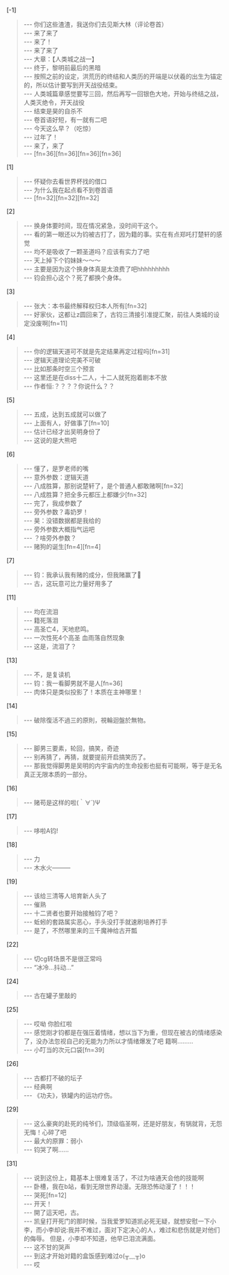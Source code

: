 
[-1] 
>--- 你们这些渣渣，我送你们去见斯大林（评论卷首）<br>
>--- 来了来了<br>
>--- 来了！<br>
>--- 来了来了<br>
>--- 大章：【人类城之战一】<br>
>--- 终于，黎明前最后的黑暗<br>
>--- 按照之前的设定，洪荒历的终结和人类历的开端是以伏羲的出生为锚定的，所以估计要写到开天战役结束。<br>
>--- 人类城篇章感觉要写三回，然后再写一回银色大地，开始与终结之战，人类灭绝令，开天战役<br>
>--- 结束是昊的自杀不<br>
>--- 卷首语好短，有一就有二吧<br>
>--- 今天这么早？（吃惊）<br>
>--- 过年了！<br>
>--- 来了，来了<br>
>--- [fn=36][fn=36][fn=36][fn=36]<br>

[1] 
>--- 怀疑你去看世界杯找的借口<br>
>--- 为什么我在起点看不到卷首语<br>
>--- [fn=32][fn=32][fn=32]<br>

[2] 
>--- 换身体要时间，现在情况紧急，没时间干这个。<br>
>--- 看的第一眼还以为钧被古打了，因为籍的事。实在有点郑吒打楚轩的感觉<br>
>--- 均不是吸收了一颗圣道吗？应该有实力了吧<br>
>--- 天上掉下个钧妹妹～～～<br>
>--- 主要是因为这个换身体真是太浪费了吧hhhhhhhhh<br>
>--- 钧会担心这个？死了都换个身体。<br>

[3] 
>--- 张大：本书最终解释权归本人所有[fn=32]<br>
>--- 好家伙，这都让z圆回来了，古钧三清接引准提汇聚，前往人类城的设定没废啊[fn=11]<br>

[4] 
>--- 你的逻辑天道可不就是先定结果再定过程吗[fn=31]<br>
>--- 逻辑天道理论完美不可破<br>
>--- 比如那条时空三个预言<br>
>--- 这里还是在diss十二人，十二人就死抱着剧本不放<br>
>--- 作者恒:？？？？你说什么？？<br>

[5] 
>--- 五成，达到五成就可以做了<br>
>--- 上面有人，好做事了[fn=10]<br>
>--- 估计已经才出吴明身份了<br>
>--- 这说的是大熊吧<br>

[6] 
>--- 懂了，是罗老师的嘴<br>
>--- 意外参数：逻辑天道<br>
>--- 八成胜算，那别说楚轩了，是个普通人都敢赌啊[fn=32]<br>
>--- 八成胜算？把全多元都压上都嫌少[fn=32]<br>
>--- 完了，我成参数了<br>
>--- 旁外参数？毒奶罗！<br>
>--- 昊：没错数据都是我给的<br>
>--- 旁外参数大概指气运吧<br>
>--- ？啥旁外参数？<br>
>--- 赌狗的诞生[fn=4][fn=4]<br>

[7] 
>--- 钧：我承认我有赌的成分，但我赌赢了🤪<br>
>--- 古，这玩意可比力量好用多了<br>

[11] 
>--- 均在流泪<br>
>--- 籍死落泪<br>
>--- 高圣亡4，天地悲鸣。<br>
>--- 一次性死4个高圣  血雨落自然现象<br>
>--- 这是，流泪了？<br>

[13] 
>--- 不，是复读机<br>
>--- 钧：我一看脚男就不是人[fn=36]<br>
>--- 肉体只是类似投影了！本质在主神哪里！<br>

[14] 
>--- 破除復活不過三的原則，視輪迴盤於無物。<br>

[15] 
>--- 脚男三要素，轮回，搞笑，奇迹<br>
>--- 别再猜了，再猜，就要提前开启搞笑历了。<br>
>--- 那我觉得脚男是吴明的内宇宙内的生命投影也挺有可能啊，等于是无名真正无限本质的一部分。<br>

[16] 
>--- 赌苟是这样的啦(｀∀´)Ψ<br>

[17] 
>--- 哆啦A钧!<br>

[18] 
>--- 力<br>
>--- 木水火———<br>

[19] 
>--- 该给三清等人培育新人头了<br>
>--- 催熟<br>
>--- 十二贤者也要开始接触钧了吧？<br>
>--- 蚯蚓的套路属实恶心，手头没打手就速刷培养打手<br>
>--- 是了，不然哪里来的三千魔神给古开瓢<br>

[22] 
>--- 切cg转场景不是很正常吗<br>
>--- “冰冷…抖动…”<br>

[24] 
>--- 古在罐子里敲的<br>

[25] 
>--- 哎呦 你脸红啦<br>
>--- 感觉刚才钧都是在强压着情绪，想以当下为重，但现在被古的情绪感染了，没办法忽视自己的无能为力所以才情绪爆发了吧
籍啊………<br>
>--- 小叮当的次元口袋[fn=39]<br>

[26] 
>--- 古都打不破的坛子<br>
>--- 经典啊<br>
>--- 《功夫》，铁罐内的运功疗伤。<br>

[29] 
>--- 这么豪爽的赴死的纯爷们，顶级临圣啊，还是好朋友，有锅就背，无怨无悔！心碎了吧<br>
>--- 最大的原罪：弱小<br>
>--- 钧哭了啊……<br>

[31] 
>--- 说到这份上，籍基本上很难复活了，不过为啥通天会他的技能啊<br>
>--- 卧槽，我在b站，看到无限世界动漫。无限恐怖动漫了！！！<br>
>--- 哭死[fn=12]<br>
>--- 开天！<br>
>--- 開了這天吧，古。<br>
>--- 凯皇打开死门的那时候，当我爱罗知道凯必死无疑，就想安慰一下小李，而小李却说:我并不难过，面对下定决心的人，难过和悲伤就是对他们的侮辱。        但是，小李却不知道，他早已泪流满面。<br>
>--- 这不甘的哭声<br>
>--- 到这才开始对籍的盒饭感到难过o(╥﹏╥)o<br>
>--- 哎<br>
